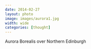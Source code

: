 ```yaml
---
date: 2014-02-27
layout: photo
image: images/aurora1.jpg
width: wide
categories: [thought]
---
```


Aurora Borealis over Northern Edinburgh
